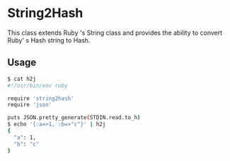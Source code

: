 # String2Hash

This class extends Ruby 's String class and provides the ability to convert Ruby' s Hash string to Hash.

## Usage

```sh
$ cat h2j
#!/usr/bin/env ruby

require 'string2hash'
require 'json'

puts JSON.pretty_generate(STDIN.read.to_h)
$ echo '{:a=>1, :b=>"c"}' | h2j
{
  "a": 1,
  "b": "c"
}
```
